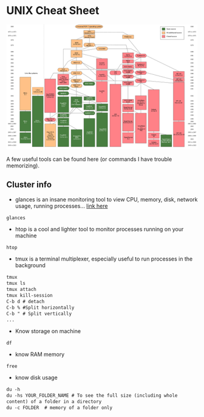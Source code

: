 # UNIX Cheat Sheet

<p align="center">
  <img src="/img/unix.png" width=700 />
</p>


A few useful tools can be found here (or commands I have trouble memorizing).

## Cluster info

- glances is an insane monitoring tool to view CPU, memory, disk, network usage, running processes... [link here](https://github.com/nicolargo/glances)
```
glances
```

- htop is a cool and lighter tool to monitor processes running on your machine 
```
htop
```

- tmux is a terminal multiplexer, especially useful to run processes in the background
```
tmux
tmux ls
tmux attach
tmux kill-session
C-b d # detach
C-b % #Split horizontally
C-b " # Split vertically
...
```

- Know storage on machine
```
df
```

- know RAM memory
```
free  
```

- know disk usage
```
du -h
du -hs YOUR_FOLDER_NAME # To see the full size (including whole content) of a folder in a directory
du -c FOLDER  # memory of a folder only
```